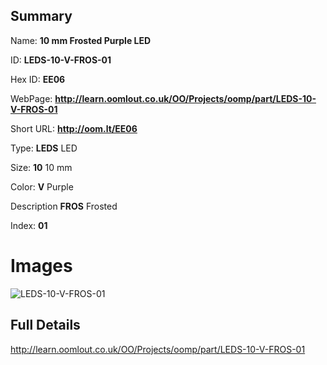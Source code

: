 

## Summary
 
Name: __10 mm Frosted Purple LED__

ID: __LEDS-10-V-FROS-01__

Hex ID: __EE06__

WebPage: __http://learn.oomlout.co.uk/OO/Projects/oomp/part/LEDS-10-V-FROS-01__

Short URL: __http://oom.lt/EE06__


Type: __LEDS__ LED 

Size: __10__ 10 mm 

Color: __V__ Purple 

Description __FROS__ Frosted 

Index: __01__


 # Images
![LEDS-10-V-FROS-01](http://oomlout.com/oomp-gen/parts/LEDS-10-V-FROS-01/LEDS-10-V-FROS-01_420.jpg)



 ## Full Details

 http://learn.oomlout.co.uk/OO/Projects/oomp/part/LEDS-10-V-FROS-01














